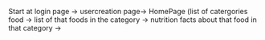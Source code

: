 Start at login page -> usercreation page-> HomePage (list of catergories food -> list of that foods in the category -> nutrition facts about that food in that category -> 
